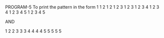 PROGRAM-5
To print the pattern in the form
       1 
      1 2 1 2 
    1 2 3 1 2 3 
  1 2 3 4 1 2 3 4 
1 2 3 4 5 1 2 3 4 5 

 AND

1 
2 2 
3 3 3 
4 4 4 4 
5 5 5 5 5 